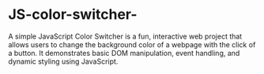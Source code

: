 # JS-color-switcher-
A simple JavaScript Color Switcher is a fun, interactive web project that allows users to change the background color of a webpage with the click of a button. It demonstrates basic DOM manipulation, event handling, and dynamic styling using JavaScript.
